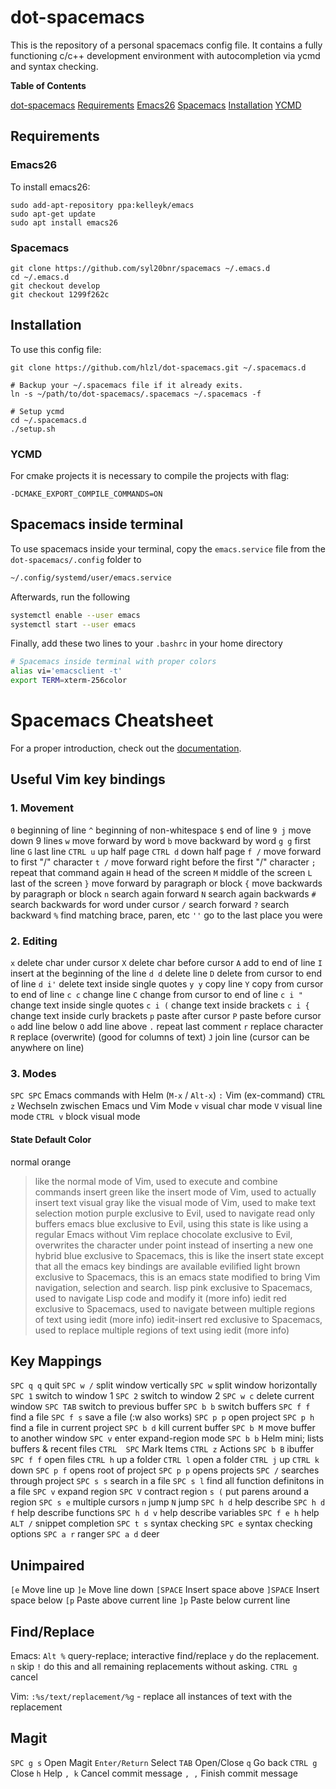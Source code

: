 # dot-spacemacs
This is the repository of a personal spacemacs config file. It contains a fully functioning c/c++ development environment with autocompletion via ycmd and syntax checking.
<!-- markdown-toc start  Don't edit this section. Run M-x markdown-toc-refresh-toc -->
**Table of Contents**

 [dot-spacemacs](#dot-spacemacs)
     [Requirements](#requirements)
         [Emacs26](#emacs26)
         [Spacemacs](#spacemacs)
     [Installation](#installation)
         [YCMD](#ycmd)

<!-- markdown-toc end -->

## Requirements
### Emacs26
To install emacs26:
```
sudo add-apt-repository ppa:kelleyk/emacs
sudo apt-get update
sudo apt install emacs26
```

### Spacemacs
```
git clone https://github.com/syl20bnr/spacemacs ~/.emacs.d
cd ~/.emacs.d
git checkout develop
git checkout 1299f262c
```

## Installation
To use this config file:
```
git clone https://github.com/hlzl/dot-spacemacs.git ~/.spacemacs.d

# Backup your ~/.spacemacs file if it already exits.
ln -s ~/path/to/dot-spacemacs/.spacemacs ~/.spacemacs -f

# Setup ycmd
cd ~/.spacemacs.d
./setup.sh
```

### YCMD
For cmake projects it is necessary to compile the projects with flag:
```
-DCMAKE_EXPORT_COMPILE_COMMANDS=ON
```

## Spacemacs inside terminal
To use spacemacs inside your terminal, copy the `emacs.service` file from the `dot-spacemacs/.config` folder to
```bash
~/.config/systemd/user/emacs.service
```
Afterwards, run the following
```bash
systemctl enable --user emacs
systemctl start --user emacs
```
Finally, add these two lines to your `.bashrc` in your home directory
```bash
# Spacemacs inside terminal with proper colors
alias vi='emacsclient -t'
export TERM=xterm-256color
```

# Spacemacs Cheatsheet
For a proper introduction, check out the [documentation](https://www.spacemacs.org/doc/DOCUMENTATION.html).

## Useful Vim key bindings
### 1. Movement

 `0`   beginning of line
 `^`   beginning of non-whitespace
 `$`   end of line
 `9 j`  move down 9 lines
 `w`   move forward by word
 `b`   move backward by word
 `g g`  first line
 `G`   last line
 `CTRL u`   up half page
 `CTRL d`   down half page
 `f /`  move forward to first "/" character
 `t /`  move forward right before the first "/" character
 `;`  repeat that command again
 `H`  head of the screen
 `M`  middle of the screen
 `L`  last of the screen
 `}`  move forward by paragraph or block
 `{`  move backwards by paragraph or block
 `n`  search again forward
 `N`  search again backwards
 `#`  search backwards for word under cursor
 `/`  search forward
 `?`  search backward
 `%`  find matching brace, paren, etc
 `''`  go to the last place you were

### 2. Editing

 `x`   delete char under cursor
 `X`   delete char before cursor
 `A`   add to end of line
 `I`   insert at the beginning of the line
 `d d`  delete line
 `D`    delete from cursor to end of line
 `d i'`  delete text inside single quotes
 `y y`  copy line
 `Y`    copy from cursor to end of line
 `c c`  change line
 `C`    change from cursor to end of line
 `c i "`  change text inside single quotes
 `c i (`  change text inside brackets
 `c i {`  change text inside curly brackets
 `p`  paste after cursor
 `P`  paste before cursor
 `o`  add line below
 `O`  add line above
 `.`  repeat last comment
 `r`  replace character
 `R`  replace (overwrite) (good for columns of text)
 `J`  join line (cursor can be anywhere on line)

### 3. Modes
 `SPC SPC`  Emacs commands with Helm (`M-x` / `Alt-x`)
 `:`  Vim (ex-command)
 `CTRL z`  Wechseln zwischen Emacs und Vim Mode
 `v`  visual char mode
 `V`  visual line mode
 `CTRL v`  block visual mode

#### State  Default Color
normal  orange
> like the normal mode of Vim, used to execute and combine commands
insert  green
> like the insert mode of Vim, used to actually insert text
visual  gray
> like the visual mode of Vim, used to make text selection
motion  purple
> exclusive to Evil, used to navigate read only buffers
emacs  blue
> exclusive to Evil, using this state is like using a regular Emacs without Vim
replace  chocolate
> exclusive to Evil, overwrites the character under point instead of inserting a new one
hybrid  blue
> exclusive to Spacemacs, this is like the insert state except that all the emacs key bindings are available
evilified  light brown
> exclusive to Spacemacs, this is an emacs state modified to bring Vim navigation, selection and search.
lisp  pink
> exclusive to Spacemacs, used to navigate Lisp code and modify it (more info)
iedit  red
> exclusive to Spacemacs, used to navigate between multiple regions of text using iedit (more info)
iedit-insert  red
> exclusive to Spacemacs, used to replace multiple regions of text using iedit (more info)

## Key Mappings

 `SPC q q`  quit
 `SPC w /`   split window vertically
 `SPC w`    split window horizontally
 `SPC 1`    switch to window 1
 `SPC 2`    switch to window 2
 `SPC w c`  delete current window
 `SPC TAB`  switch to previous buffer
 `SPC b b`  switch buffers
 `SPC f f`  find a file
 `SPC f s`  save a file (:w also works)
 `SPC p p`  open project
 `SPC p h`  find a file in current project
 `SPC b d`  kill current buffer
 `SPC b M`  move buffer to another window
 `SPC v`    enter expand-region mode
 `SPC b b`  Helm mini; lists buffers & recent files
   `CTRL  SPC`  Mark Items
   `CTRL z`  Actions
 `SPC b B`  ibuffer
 `SPC f f`  open files
   `CTRL h`  up a folder
   `CTRL l`  open a folder
   `CTRL j`  up
   `CTRL k`  down
 `SPC p f`  opens root of project
 `SPC p p`  opens projects
 `SPC /`  searches through project
 `SPC s s`  search in a file
 `SPC s l`  find all function definitons in a file
 `SPC v`  expand region
 `SPC V`  contract region
 `s (`  put parens around a region
 `SPC s e`  multiple cursors
   `n`  jump
   `N`  jump
 `SPC h d`  help describe
 `SPC h d f`  help describe functions
 `SPC h d v`  help describe variables
 `SPC f e h`  help
 `ALT /`  snippet completion
 `SPC t s`  syntax checking
 `SPC e`  syntax checking options
 `SPC a r`  ranger
 `SPC a d`  deer

## Unimpaired

 `[e`  Move line up
 `]e`  Move line down
 `[SPACE`  Insert space above
 `]SPACE`  Insert space below
 `[p`  Paste above current line
 `]p`  Paste below current line

## Find/Replace
Emacs:
 `Alt %`	 query-replace; interactive find/replace
   `y`  do the replacement.
   `n`  skip
   `!`  do this and all remaining replacements without asking.
   `CTRL g`  cancel

Vim:
 `:%s/text/replacement/%g` - replace all instances of text with the replacement

## Magit
 `SPC g s`  Open Magit
 `Enter/Return`  Select
 `TAB`  Open/Close
 `q`  Go back
 `CTRL g`  Close
 `h`  Help
 `, k`  Cancel commit message
 `, ,`  Finish commit message
